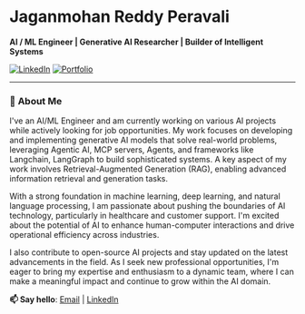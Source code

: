 # Jaganmohan Reddy Peravali  
**AI / ML Engineer | Generative AI Researcher | Builder of Intelligent Systems**  

[![LinkedIn](https://img.shields.io/badge/Let's%20Connect-LinkedIn-0A66C2?style=flat&logo=linkedin)](https://linkedin.com/in/pjmreddy14)
[![Portfolio](https://img.shields.io/badge/View%20Portfolio-Website-0A66C2?style=flat&logo=google-chrome)](https://pjmreddy.netlify.app/)


  
---

### 🔮 **About Me**  
I've an AI/ML Engineer and am currently working on various AI projects while actively looking for job opportunities. My work focuses on developing and implementing generative AI models that solve real-world problems, leveraging Agentic AI, MCP servers, Agents, and frameworks like Langchain, LangGraph to build sophisticated systems. A key aspect of my work involves Retrieval-Augmented Generation (RAG), enabling advanced information retrieval and generation tasks.

With a strong foundation in machine learning, deep learning, and natural language processing, I am passionate about pushing the boundaries of AI technology, particularly in healthcare and customer support. I'm excited about the potential of AI to enhance human-computer interactions and drive operational efficiency across industries.

I also contribute to open-source AI projects and stay updated on the latest advancements in the field. As I seek new professional opportunities, I'm eager to bring my expertise and enthusiasm to a dynamic team, where I can make a meaningful impact and continue to grow within the AI domain.

**📫 Say hello**: [Email](mailto:peravali810@gmail.com) | [LinkedIn](https://www.linkedin.com/in/pjmreddy14/)  

